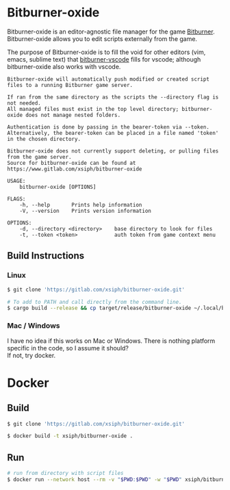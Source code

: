# Bitburner-oxide

Bitburner-oxide is an editor-agnostic file manager for the game [Bitburner](https://github.com/danielyxie/bitburner).
Bitburner-oxide allows you to edit scripts externally from the game.  

The purpose of Bitburner-oxide is to fill the void for other editors (vim, emacs, sublime text) that [bitburner-vscode](https://github.com/bitburner-official/bitburner-vscode) fills for vscode; although bitburner-oxide also works with vscode.  

```text
Bitburner-oxide will automatically push modified or created script files to a running Bitburner game server.

If ran from the same directory as the scripts the --directory flag is not needed.
All managed files must exist in the top level directory; bitburner-oxide does not manage nested folders.

Authentication is done by passing in the bearer-token via --token. 
Alternatively, the bearer-token can be placed in a file named 'token' in the chosen directory.

Bitburner-oxide does not currently support deleting, or pulling files from the game server.
Source for bitburner-oxide can be found at https://www.gitlab.com/xsiph/bitburner-oxide

USAGE:
    bitburner-oxide [OPTIONS]

FLAGS:
    -h, --help       Prints help information
    -V, --version    Prints version information

OPTIONS:
    -d, --directory <directory>    base directory to look for files
    -t, --token <token>            auth token from game context menu
```
## Build Instructions
### Linux
```bash
$ git clone 'https://gitlab.com/xsiph/bitburner-oxide.git'
```
```bash
# To add to PATH and call directly from the command line.
$ cargo build --release && cp target/release/bitburner-oxide ~/.local/bin/
```

### Mac / Windows
I have no idea if this works on Mac or Windows. There is nothing platform specific in the code, so I assume it should?  
If not, try docker.

# Docker
## Build
```bash
$ git clone 'https://gitlab.com/xsiph/bitburner-oxide.git'
```
```bash
$ docker build -t xsiph/bitburner-oxide .
```
## Run
```bash
# run from directory with script files
$ docker run --network host --rm -v "$PWD:$PWD" -w "$PWD" xsiph/bitburner-oxide -t '<bearer-token>'
```
